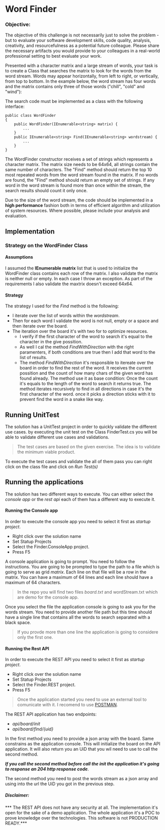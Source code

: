 # Word Finder

### Objective: 
The objective of this challenge is not necessarily just to solve the problem - but to evaluate your software development skills, code quality, analysis, creativity, and resourcefulness as a potential future colleague. Please share the necessary artifacts you would provide to your colleagues in a real-world professional setting to best evaluate your work.

Presented with a character matrix and a large stream of words, your task is to create a Class that searches the matrix to look for the words from the word stream. Words may appear horizontally, from left to right, or vertically, from top to bottom. In the example below, the word stream has four words and the matrix contains only three of those words ("chill", "cold" and "wind"):
 
The search code must be implemented as a class with the following interface:

```
public class WordFinder
{ 	
    public WordFinder(IEnumerable<string> matrix) { 
        ... 
    }
    public IEnumerable<string> Find(IEnumerable<string> wordstream) { 
        ... 
    }
}

```

The WordFinder constructor receives a set of strings which represents a character matrix. The matrix size needs to be 64x64, all strings contain the same number of characters.
The "Find" method should return the top 10 most repeated words from the word stream found in the matrix. If no words are found, the "Find" method should return an empty set of strings. If any word in the word stream is found more than once within the stream, the search results should count it only once.

Due to the size of the word stream, the code should be implemented in a **high performance** fashion both in terms of efficient algorithm and utilization of system resources. Where possible, please include your analysis and evaluation.

## Implementation

### Strategy on the WordFinder Class

#### Assumptions

I assumed the **IEnumerable<string> matrix** list that is used to initialize the WordFinder class contains each row of the matrix. I also validate the matrix is neither null or empty. In each case I throw an exception. As part of the requirements I also validate the maxtrix doesn't exceed 64x64.

#### Strategy

The strategy I used for the _Find_ method is the following:

- I iterate over the list of words within the _wordstream_.
- Then for each word I validate the word is not null, empty or a space and then iterate over the board.
- The iteration over the board it's with two for to optimize resources.
    - I verify if the first character of the word to search it's equal to the character in the give possition.
    - As well I cal the method _FindWithDirection_ with the right paramenters, if both conditions are true then I add that word to the list of results.
    - The method _FindWithDirection_ it's responsible to itereate over the board in order to find the rest of the word. It receives the current possition and the count of how many chars of the given word has found already. The method use it as base condition: Once the count it's equals to the length of the word to search it returns true. The method iterates recursively to find  in all directions in case it's the first character of the word. once it picks a direction sticks with it to prevent find the word in a snake like way.

## Running UnitTest

The solution has a UnitTest project in order to quickly validate the different use cases. by executing the unit test on the Class FinderTest.cs you will be able to validate different use cases and validations. 

> The test cases are based on the given exercise. The idea is to validate the minimum viable product.

To execute the test cases and validate the all of them pass you can right click on the class file and click on _Run Test(s)_

## Running the applications

The solution has two different ways to execute. You can either select the *_console app_* or the *_rest api_* each of them has a different way to execute it.

#### Running the Console app

In order to execute the console app you need to select it first as _startup project_. 

- Right click over the solution name
- Set Statup Projects
- Select the Finder.ConsoleApp project.
- Press F5

A console application is going to prompt. You need to follow the instructions. You are going to be prompted to type the path to a file which is going to serve as grid *matrix*. Each line on that file will be a row
in the matrix. You can have a maximum of 64 lines and each line should have a maximum of 64 characters.

> In the repo you will find two files _board.txt_ and wordStream.txt which are demo for the console app.

Once you select the file the application console is going to ask you for the words stream. You need to provide another file path but this time should have a single line that contains all the words to search separated with a black space.
> If you provde more than one line the application is going to considere only the first one.

#### Running the Rest API

In order to execute the REST API you need to select it first as _startup project_. 

- Right click over the solution name
- Set Statup Projects
- Select the Finder.REST project.
- Press F5

> Once the application started you need to use an external tool to comunicate with it. I recomend to use [POSTMAN](https://www.postman.com/).

The REST API application has two endpoints:
- *_api/board/init_*
- *_api/board/find/{uid}_*

In the first method you need to provide a json array with the board. Same constrains as the application console. This will initialize the board on the API application. It will also return you an UiD that you wil 
need to use to call the second method.

***If you call the second method before call the init the application it's going to response an 204 http response code***.

The second method you need to post the words stream as a json array and using into the url the UiD you got in the previous step. 

##### Disclaimer:
*** The REST API does not have any security at all. The implementation it's open for the sake of a demo application. The whole application it's a POC to prove knowledge over the technologies. This software is not PRODUCTION READY.***